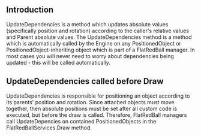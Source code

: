 ## Introduction

UpdateDependencies is a method which updates absolute values (specifically position and rotation) according to the caller's relative values and Parent absolute values. The UpdateDependencies method is a method which is automatically called by the Engine on any PositionedObject or PositionedObject-inheriting object which is part of a FlatRedBall manager. In most cases you will never need to worry about dependencies being updated - this will be called automatically.

## UpdateDependencies called before Draw

UpdateDependencies is responsible for positioning an object according to its parents' position and rotation. Since attached objects must move together, then absolute positions must be set after all custom code is executed, but before the draw is called. Therefore, FlatRedBall managers call UpdateDepencies on contained PositionedObjects in the FlatRedBallServices.Draw method.
